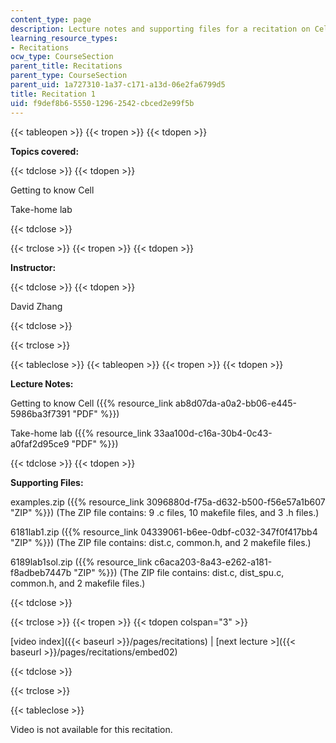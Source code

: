 ```yaml
---
content_type: page
description: Lecture notes and supporting files for a recitation on Cell programming.
learning_resource_types:
- Recitations
ocw_type: CourseSection
parent_title: Recitations
parent_type: CourseSection
parent_uid: 1a727310-1a37-c171-a13d-06e2fa6799d5
title: Recitation 1
uid: f9def8b6-5550-1296-2542-cbced2e99f5b
---
```


{{< tableopen >}}
{{< tropen >}}
{{< tdopen >}}


**Topics covered:**


{{< tdclose >}}
{{< tdopen >}}


Getting to know Cell

Take-home lab


{{< tdclose >}}

{{< trclose >}}
{{< tropen >}}
{{< tdopen >}}


**Instructor:**


{{< tdclose >}}
{{< tdopen >}}


David Zhang


{{< tdclose >}}

{{< trclose >}}

{{< tableclose >}}
{{< tableopen >}}
{{< tropen >}}
{{< tdopen >}}


**Lecture Notes:**

Getting to know Cell ({{% resource_link ab8d07da-a0a2-bb06-e445-5986ba3f7391 "PDF" %}})

Take-home lab ({{% resource_link 33aa100d-c16a-30b4-0c43-a0faf2d95ce9 "PDF" %}})


{{< tdclose >}}
{{< tdopen >}}


**Supporting Files:**

examples.zip ({{% resource_link 3096880d-f75a-d632-b500-f56e57a1b607 "ZIP" %}}) (The ZIP file contains: 9 .c files, 10 makefile files, and 3 .h files.)

6181lab1.zip ({{% resource_link 04339061-b6ee-0dbf-c032-347f0f417bb4 "ZIP" %}}) (The ZIP file contains: dist.c, common.h, and 2 makefile files.)

6189lab1sol.zip ({{% resource_link c6aca203-8a43-e262-a181-f8adbeb7447b "ZIP" %}}) (The ZIP file contains: dist.c, dist\_spu.c, common.h, and 2 makefile files.)


{{< tdclose >}}

{{< trclose >}}
{{< tropen >}}
{{< tdopen colspan="3" >}}


[video index]({{< baseurl >}}/pages/recitations) | [next lecture >]({{< baseurl >}}/pages/recitations/embed02)


{{< tdclose >}}

{{< trclose >}}

{{< tableclose >}}

Video is not available for this recitation.